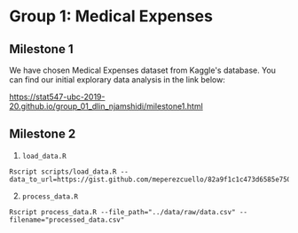 # Group 1: Medical Expenses

## Milestone 1

We have chosen Medical Expenses dataset from Kaggle's database. You can find our initial explorary data analysis in the link below:

https://stat547-ubc-2019-20.github.io/group_01_dlin_njamshidi/milestone1.html

## Milestone 2

1. `load_data.R`
```
Rscript scripts/load_data.R --data_to_url=https://gist.github.com/meperezcuello/82a9f1c1c473d6585e750ad2e3c05a41/raw/d42d226d0dd64e7f5395a0eec1b9190a10edbc03/Medical_Cost.csv
```

2. `process_data.R`
```
Rscript process_data.R --file_path="../data/raw/data.csv" --filename="processed_data.csv"
```